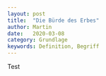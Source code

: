 ```yaml
---
layout: post
title:  "Die Bürde des Erbes"
author: Martin
date:   2020-03-08
category: Grundlage
keywords: Definition, Begriff
---
```

Test
